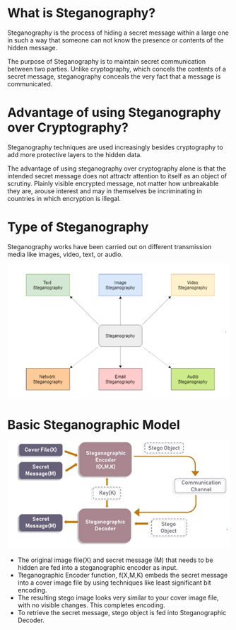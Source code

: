 # What is Steganography?
Steganography is the process of hiding a secret message within a large one in such a way that someone can not know the presence or contents of the hidden message.

The purpose of Steganography is to maintain secret communication between two parties. Unlike cryptography, which concels the contents of a secret message, steganography conceals the very fact that a message is communicated.

# Advantage of using Steganography over Cryptography?
Steganography techniques are used increasingly besides cryptography to add more protective layers to the hidden data.

The advantage of using steganography over cryptography alone is that the intended secret message does not attractr attention to itself as an object of scrutiny. Plainly visible encrypted message, not matter how unbreakable they are, arouse interest and may in themselves be incriminating in countries in which encryption is illegal.

# Type of Steganography
Steganography works have been carried out on different transmission media like images, video, text, or audio.

![type of steganography](./static/types.png)

# Basic Steganographic Model

![stegano model](./static/stegano_model.png)

- The original image file(X) and secret message (M) that needs to be hidden are fed into a steganographic encoder as input. 
- Tteganographic Encoder function, f(X,M,K) embeds the secret message into a cover image file by using techniques like least significant bit encoding. 
- The resulting stego image looks very similar to your cover image file, with no visible changes. This completes encoding. 
- To retrieve the secret message, stego object is fed into Steganographic Decoder.
